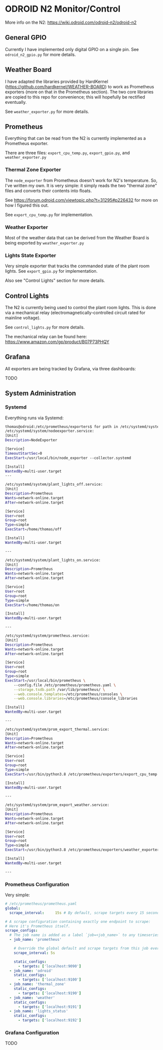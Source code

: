 # ODROID N2 Monitor/Control

More info on the N2: https://wiki.odroid.com/odroid-n2/odroid-n2

## General GPIO

Currently I have implemented only digital GPIO on a single pin. See `odroid_n2_gpio.py` for more details.

## Weather Board

I have adapted the libraries provided by HardKernel (https://github.com/hardkernel/WEATHER-BOARD) to work as Prometheus exporters (more on that in the Prometheus section). The two core libraries are copied to this repo for convenience; this will hopefully be rectified eventually.

See `weather_exporter.py` for more details.

## Prometheus

Everything that can be read from the N2 is currently implemented as a Prometheus exporter.

There are three files: `export_cpu_temp.py`, `export_gpio.py`, and `weather_exporter.py`

### Thermal Zone Exporter

The `node_exporter` from Prometheus doesn't work for N2's temperature. So, I've written my own. It is very simple: it simply reads the two "thermal zone" files and converts their contents into floats.

See https://forum.odroid.com/viewtopic.php?t=31295#p226432 for more on how I figured this out.

See `export_cpu_temp.py` for implementation.

### Weather Exporter

Most of the weather data that can be derived from the Weather Board is being exported by `weather_exporter.py`

### Lights State Exporter

Very simple exporter that tracks the commanded state of the plant room lights. See `export_gpio.py` for implementation.

Also see "Control Lights" section for more details.

## Control Lights

The N2 is currently being used to control the plant room lights. This is done via a mechanical relay (electromagnetically-controlled circuit rated for mainline voltage).

See `control_lights.py` for more details.

The mechanical relay can be found here: https://www.amazon.com/gp/product/B07P73PHQY


## Grafana

All exporters are being tracked by Grafana, via three dashboards:

TODO

## System Administration

### Systemd

Everything runs via Systemd:

```sh
thomas@odroid:/etc/prometheus/exporters$ for path in /etc/systemd/system/{nodeexporter,plant_lights*,prometheus,prom_export_*}.service; do echo "$path:" && cat "$path" && echo -e "---\n"; done
/etc/systemd/system/nodeexporter.service:
[Unit]
Description=NodeExporter

[Service]
TimeoutStartSec=0
ExecStart=/usr/local/bin/node_exporter --collector.systemd

[Install]
WantedBy=multi-user.target
---

/etc/systemd/system/plant_lights_off.service:
[Unit]
Description=Prometheus
Wants=network-online.target
After=network-online.target

[Service]
User=root
Group=root
Type=simple
ExecStart=/home/thomas/off

[Install]
WantedBy=multi-user.target

---

/etc/systemd/system/plant_lights_on.service:
[Unit]
Description=Prometheus
Wants=network-online.target
After=network-online.target

[Service]
User=root
Group=root
Type=simple
ExecStart=/home/thomas/on

[Install]
WantedBy=multi-user.target

---

/etc/systemd/system/prometheus.service:
[Unit]
Description=Prometheus
Wants=network-online.target
After=network-online.target

[Service]
User=root
Group=root
Type=simple
ExecStart=/usr/local/bin/prometheus \
    --config.file /etc/prometheus/prometheus.yaml \
    --storage.tsdb.path /var/lib/prometheus/ \
    --web.console.templates=/etc/prometheus/consoles \
    --web.console.libraries=/etc/prometheus/console_libraries

[Install]
WantedBy=multi-user.target

---

/etc/systemd/system/prom_export_thermal.service:
[Unit]
Description=Prometheus
Wants=network-online.target
After=network-online.target

[Service]
User=root
Group=root
Type=simple
ExecStart=/usr/bin/python3.8 /etc/prometheus/exporters/export_cpu_temp.py

[Install]
WantedBy=multi-user.target

---

/etc/systemd/system/prom_export_weather.service:
[Unit]
Description=Prometheus
Wants=network-online.target
After=network-online.target

[Service]
User=root
Group=root
Type=simple
ExecStart=/usr/bin/python3.8 /etc/prometheus/exporters/weather_exporter.py

[Install]
WantedBy=multi-user.target

---
```

### Prometheus Configuration

Very simple:

```yaml
# /etc/prometheus/prometheus.yaml
global:
  scrape_interval:     15s # By default, scrape targets every 15 seconds.

# A scrape configuration containing exactly one endpoint to scrape:
# Here it's Prometheus itself.
scrape_configs:
  # The job name is added as a label `job=<job_name>` to any timeseries scraped from this config.
  - job_name: 'prometheus'

    # Override the global default and scrape targets from this job every 5 seconds.
    scrape_interval: 5s

    static_configs:
      - targets: ['localhost:9090']
  - job_name: 'odroid'
    static_configs:
      - targets: ['localhost:9100']
  - job_name: 'thermal_zone'
    static_configs:
      - targets: ['localhost:9190']
  - job_name: 'weather'
    static_configs:
      - targets: ['localhost:9191']
  - job_name: 'lights_status'
    static_configs:
      - targets: ['localhost:9192']
```


### Grafana Configuration

TODO

